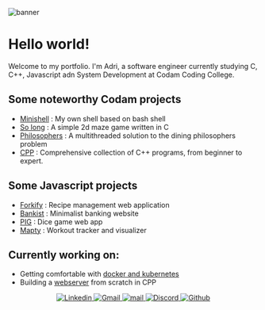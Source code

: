 ![banner](https://i.imgur.com/yQdXzmb.jpeg)

# Hello world!

Welcome to my portfolio. I'm Adri, a software engineer currently studying C, C++, Javascript adn System Development at Codam Coding College.
 
## Some noteworthy Codam projects
 - [Minishell](https://github.com/arommers/minishell) : My own shell based on bash shell
 - [So long](https://github.com/arommers/so_long) : A simple 2d maze game written in C
 - [Philosophers](https://github.com/arommers/philosophers) : A multithreaded solution to the dining philosophers problem
 - [CPP](https://github.com/arommers/CPP_Modules) : Comprehensive collection of C++ programs, from beginner to expert.

## Some Javascript projects
 - [Forkify](https://github.com/arommers/Forkify) : Recipe management web application
 - [Bankist](https://github.com/arommers/bankist) : Minimalist banking website
 - [PIG](https://github.com/arommers/Pig_Game) : Dice game web app
 - [Mapty](https://github.com/arommers/Mapty) : Workout tracker and visualizer

## Currently working on:
- Getting comfortable with [docker and kubernetes](https://github.com/arommers/Inception)
- Building a [webserver]() from scratch in CPP

<div align="center">
  <a href="https://www.linkedin.com/in/adrirommers71475110b">
    <img src="https://img.shields.io/badge/Linkedin-FF69B4?logo=Linkedin&logoColor=Linkedin" alt="Linkedin">
  </a>
  <a href="mailto:a3.p.rommers@gmail.com">
    <img src="https://img.shields.io/badge/Gmail-FF69B4?logo=Gmail&logoColor=white" alt="Gmail">
  </a>
  <a href="mailto:arommers@student.codam.nl">
    <img src="https://img.shields.io/badge/mail-FF69B4?logo=42&logoColor=white" alt="mail">
  </a>
  <a href="https://discord.gg/Vxz9z98V">
    <img src="https://img.shields.io/badge/Discord-FF69B4?logo=Discord&logoColor=white" alt="Discord">
  </a>
  <a href="https://github.com/arommers">
    <img src="https://img.shields.io/badge/Github-FF69B4?logo=Github" alt="Github">
  </a>
</div>

<!--
**arommers/arommers** is a ✨ _special_ ✨ repository because its `README.md` (this file) appears on your GitHub profile.

Here are some ideas to get you started:

- 🔭 I’m currently working on ...
## 🌱 I’m currently learning C
- 👯 I’m looking to collaborate on ...
- 🤔 I’m looking for help with ...
- 💬 Ask me about ...
- 📫 How to reach me: ...
- 😄 Pronouns: ...
- ⚡ Fun fact: ...
-->
